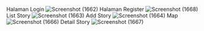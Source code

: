 Halaman Login
![Screenshot (1662)](https://github.com/ainkeehere11/StoryApp_projek/assets/145454719/40066a88-cf52-4017-8952-d36d595acb38)
Halaman Register
![Screenshot (1668)](https://github.com/ainkeehere11/StoryApp_projek/assets/145454719/043adb1b-bdef-4a02-bd21-244b2750c1ce)
List Story
![Screenshot (1663)](https://github.com/ainkeehere11/StoryApp_projek/assets/145454719/5bcd0db1-e15f-433d-80a5-0ce8c6a2650b)
Add Story
![Screenshot (1664)](https://github.com/ainkeehere11/StoryApp_projek/assets/145454719/f3f9df62-8264-47fc-b3db-749736f64457)
Map
![Screenshot (1666)](https://github.com/ainkeehere11/StoryApp_projek/assets/145454719/b6bcc998-508a-4e5a-bc95-16ab6da8392b)
Detail Story
![Screenshot (1667)](https://github.com/ainkeehere11/StoryApp_projek/assets/145454719/a9334133-a5c2-425a-ae24-462272a2956b)

